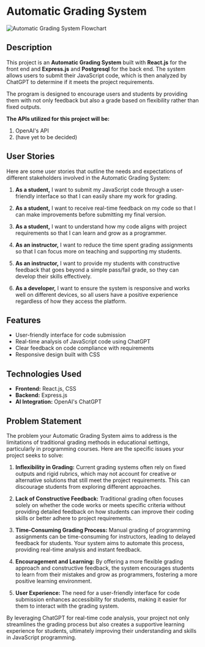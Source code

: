 # Automatic Grading System

![Automatic Grading System Flowchart](https://github.com/0xNullLight/Automatic_Grading_System---Project-2/blob/main/Automatic_Grading_System-FlowChart-Transparent_2.png?raw=true)

## Description

This project is an **Automatic Grading System** built with **React.js** for the front end and **Express.js** and **Postgresql** for the back end. The system allows users to submit their JavaScript code, which is then analyzed by ChatGPT to determine if it meets the project requirements.

The program is designed to encourage users and students by providing them with not only feedback but also a grade based on flexibility rather than fixed outputs.

**The APIs utilized for this project will be:**
1. OpenAI's API
2. (have yet to be decided)

## User Stories

Here are some user stories that outline the needs and expectations of different stakeholders involved in the Automatic Grading System:

1. **As a student,** I want to submit my JavaScript code through a user-friendly interface so that I can easily share my work for grading.

2. **As a student,** I want to receive real-time feedback on my code so that I can make improvements before submitting my final version.

3. **As a student,** I want to understand how my code aligns with project requirements so that I can learn and grow as a programmer.

4. **As an instructor,** I want to reduce the time spent grading assignments so that I can focus more on teaching and supporting my students.

5. **As an instructor,** I want to provide my students with constructive feedback that goes beyond a simple pass/fail grade, so they can develop their skills effectively.

6. **As a developer,** I want to ensure the system is responsive and works well on different devices, so all users have a positive experience regardless of how they access the platform.

## Features

- User-friendly interface for code submission
- Real-time analysis of JavaScript code using ChatGPT
- Clear feedback on code compliance with requirements
- Responsive design built with CSS

## Technologies Used

- **Frontend:** React.js, CSS
- **Backend:** Express.js
- **AI Integration:** OpenAI's ChatGPT

## Problem Statement

The problem your Automatic Grading System aims to address is the limitations of traditional grading methods in educational settings, particularly in programming courses. Here are the specific issues your project seeks to solve:

1. **Inflexibility in Grading:** Current grading systems often rely on fixed outputs and rigid rubrics, which may not account for creative or alternative solutions that still meet the project requirements. This can discourage students from exploring different approaches.

2. **Lack of Constructive Feedback:** Traditional grading often focuses solely on whether the code works or meets specific criteria without providing detailed feedback on how students can improve their coding skills or better adhere to project requirements.

3. **Time-Consuming Grading Process:** Manual grading of programming assignments can be time-consuming for instructors, leading to delayed feedback for students. Your system aims to automate this process, providing real-time analysis and instant feedback.

4. **Encouragement and Learning:** By offering a more flexible grading approach and constructive feedback, the system encourages students to learn from their mistakes and grow as programmers, fostering a more positive learning environment.

5. **User Experience:** The need for a user-friendly interface for code submission enhances accessibility for students, making it easier for them to interact with the grading system.

By leveraging ChatGPT for real-time code analysis, your project not only streamlines the grading process but also creates a supportive learning experience for students, ultimately improving their understanding and skills in JavaScript programming.
